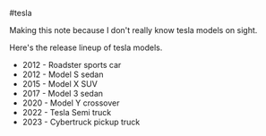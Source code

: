 #tesla

Making this note because I don't really know tesla models on sight.

Here's the release lineup of tesla models.

* 2012 - Roadster sports car
* 2012 - Model S sedan
* 2015 - Model X SUV
* 2017 - Model 3 sedan
* 2020 - Model Y crossover
* 2022 - Tesla Semi truck
* 2023 - Cybertruck pickup truck